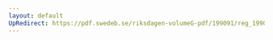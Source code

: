 ```yaml
---
layout: default
UpRedirect: https://pdf.swedeb.se/riksdagen-volumeG-pdf/199091/reg_199091_TU/reg_199091_TU_0016.pdf
---
```

